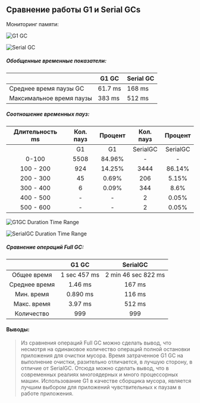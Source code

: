 Сравнение работы G1 и Serial GCs
-------------------------------
Мониторинг памяти:

![G1 GC](/Сonclusions/G1gc.png)

![Serial GC](/Сonclusions/SerialGC.png)

##### Обобщенные временные показатели:

|                          | G1 GC   | Serial GC
| ------------------------ | ------- |------------
| Среднее время паузы GC   | 61.7 ms | 168 ms
| Максимальное время паузы | 383 ms  | 512 ms

##### Соотношение временных пауз:

| Длительность ms | Кол. пауз | Процент | Кол. пауз | Процент  |
|   :----------:  |  :-----:  |  :---:  |  :-----:  |  :---:   |
|                 | G1        | G1      | SerialGC  | SerialGC |
| 0-100           | 5508      | 84.96%  | -         | -        |
| 100 - 200       | 924       | 14.25%  | 3444      | 86.14%   |
| 200 - 300       | 45        | 0.69%   | 206       | 5.15%    |
| 300 - 400       | 6         | 0.09%   | 344       | 8.6%     |
| 400 - 500       | -         | -       | 2         | 0.05%    |
| 500 - 600       | -         | -       | 2         | 0.05%    |

![G1GC Duration Time Range](/Сonclusions/G1GCTimeRange.png)

![SerialGC Duration Time Range](/Сonclusions/SerialGCTimeRange.png)

##### Сравнение операций Full GC:

|               | G1 GC        | SerialGC            |
| :-----------: | :----------: | :-----------------: |
| Общее время   | 1 sec 457 ms | 2 min 46 sec 822 ms |
| Среднее время | 1.46 ms      | 167 ms              |
| Мин. время    | 0.890 ms     | 116 ms              |
| Макс. время   | 3.97 ms      | 512 ms              |
| Количество    | 999          | 999                 |

#### Выводы:
> Из сравнения операций Full GC можно сделать вывод, 
> что несмотря на одинаковое количество операций полной остановки приложения для очистки мусора.
> Время затраченное G1 GC на выполнение очистки, разительно отличается, в лучшую сторону, в отличие от SerialGC.
> Отсюда можно сделать вывод, что в современных реалиях многоядерных и много процессорных машин. 
> Использование G1 в качестве сборщика мусора, является лучшим выбором для приложений чувствительных к паузам в работе приложения. 